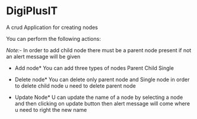 # DigiPlusIT
A crud Application for creating nodes

You can perform the following actions:

*Note:-* In order to add child node there must be a parent node present if not an alert message will be given

   * Add node*
        You can add three types of nodes
            Parent
            Child
            Single

   * Delete node*
       You can delete only parent node and Single node in order to delete child node u need to delete parent node

  * Update Node*
        U can update the name of a node by selecting a node and then clicking on update button then alert message will come where u need to right the new name 
 
